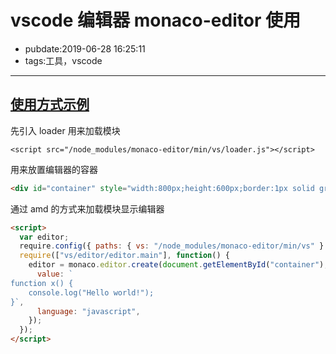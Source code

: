 # vscode 编辑器 monaco-editor 使用

- pubdate:2019-06-28 16:25:11
- tags:工具，vscode

---

## [使用方式示例](https://www.netnr.com/home/list/111)

先引入 loader 用来加载模块

```html{run}
<script src="/node_modules/monaco-editor/min/vs/loader.js"></script>
```

用来放置编辑器的容器

```html
<div id="container" style="width:800px;height:600px;border:1px solid grey"></div>
```

通过 amd 的方式来加载模块显示编辑器

```html
<script>
  var editor;
  require.config({ paths: { vs: "/node_modules/monaco-editor/min/vs" } });
  require(["vs/editor/editor.main"], function() {
    editor = monaco.editor.create(document.getElementById("container"), {
      value: `
function x() {
	console.log("Hello world!");
}`,
      language: "javascript",
    });
  });
</script>
```
